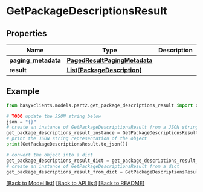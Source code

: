 # GetPackageDescriptionsResult


## Properties

Name | Type | Description | Notes
------------ | ------------- | ------------- | -------------
**paging_metadata** | [**PagedResultPagingMetadata**](PagedResultPagingMetadata.md) |  | [optional] 
**result** | [**List[PackageDescription]**](PackageDescription.md) |  | [optional] 

## Example

```python
from basyxclients.models.part2.get_package_descriptions_result import GetPackageDescriptionsResult

# TODO update the JSON string below
json = "{}"
# create an instance of GetPackageDescriptionsResult from a JSON string
get_package_descriptions_result_instance = GetPackageDescriptionsResult.from_json(json)
# print the JSON string representation of the object
print(GetPackageDescriptionsResult.to_json())

# convert the object into a dict
get_package_descriptions_result_dict = get_package_descriptions_result_instance.to_dict()
# create an instance of GetPackageDescriptionsResult from a dict
get_package_descriptions_result_from_dict = GetPackageDescriptionsResult.from_dict(get_package_descriptions_result_dict)
```
[[Back to Model list]](../README.md#documentation-for-models) [[Back to API list]](../README.md#documentation-for-api-endpoints) [[Back to README]](../README.md)


